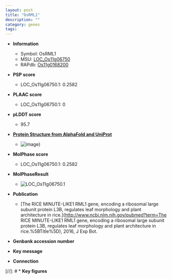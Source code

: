 ```yaml
---
layout: post
title: "OsRML1"
description: ""
category: genes
tags: 
---
```


* **Information**  
    + Symbol: OsRML1  
    + MSU: [LOC_Os11g06750](http://rice.plantbiology.msu.edu/cgi-bin/ORF_infopage.cgi?orf=LOC_Os11g06750)  
    + RAPdb: [Os11g0168200](http://rapdb.dna.affrc.go.jp/viewer/gbrowse_details/irgsp1?name=Os11g0168200)  

* **PSP score**  
    + LOC_Os11g06750.1: 0.2582 

* **PLAAC score**  
    + LOC_Os11g06750.1: 0 

* **pLDDT score**
    + 95.7

* **[Protein Structure from AlphaFold and UniProt](https://www.uniprot.org/uniprotkb/Q53JG0/entry#structure)**
    + ![image](https://ricepsp.github.io/images/Q5/AF-Q53JG0-F1.png))

* **MolPhase score**
    + LOC_Os11g06750.1: 0.2582

* **MolPhaseResult**
    + ![LOC_Os11g06750.1](https://ricepsp.github.io/pictures/LOC_Os11g/LOC_Os11g06750.1.png)

* **Publication**  
    + [The RICE MINUTE-LIKE1 RML1 gene, encoding a ribosomal large subunit protein L3B, regulates leaf morphology and plant architecture in rice.](http://www.ncbi.nlm.nih.gov/pubmed?term=The RICE MINUTE-LIKE1 RML1 gene, encoding a ribosomal large subunit protein L3B, regulates leaf morphology and plant architecture in rice.%5BTitle%5D), 2016, J Exp Bot.

* **Genbank accession number**  

* **Key message**  

* **Connection**  

[//]: # * **Key figures**  


